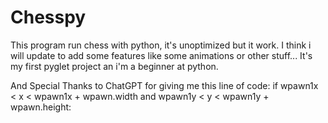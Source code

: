 # Chesspy
This program run chess with python, it's unoptimized but it work.
I think i will update to add some features like some animations or other stuff...
It's my first pyglet project an i'm a beginner at python.

And Special Thanks to ChatGPT for giving me this line of code: if wpawn1x < x < wpawn1x + wpawn.width and wpawn1y < y < wpawn1y + wpawn.height:
